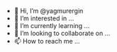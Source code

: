 - 👋 Hi, I’m @yagmurergin
- 👀 I’m interested in ...
- 🌱 I’m currently learning ...
- 💞️ I’m looking to collaborate on ...
- 📫 How to reach me ...

<!---
yagmurergin/yagmurergin is a ✨ special ✨ repository because its `README.md` (this file) appears on your GitHub profile.
You can click the Preview link to take a look at your changes.
--->
